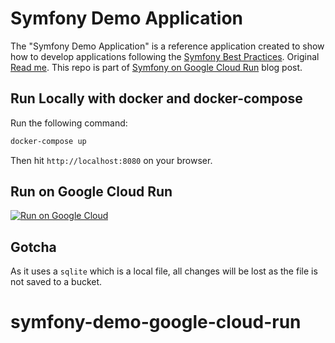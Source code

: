 Symfony Demo Application
========================

The "Symfony Demo Application" is a reference application created to show how
to develop applications following the [Symfony Best Practices](https://symfony.com/doc/current/best_practices/index.html). Original [Read me](https://github.com/symfony/demo). This repo is part of [Symfony on Google Cloud Run](https://geshan.com.np/blog/2019/11/how-to-run-symfony-on-google-cloud-run-with-the-demo-app-step-by-step-guide/) blog post.

## Run Locally with docker and docker-compose

Run the following command:

```bash
docker-compose up
```

Then hit `http://localhost:8080` on your browser.

## Run on Google Cloud Run

[![Run on Google Cloud](https://storage.googleapis.com/cloudrun/button.svg)](https://console.cloud.google.com/cloudshell/editor?shellonly=true&cloudshell_image=gcr.io/cloudrun/button&cloudshell_git_repo=https://github.com/geshan/symfony-demo-google-cloud-run.git)

## Gotcha

As it uses a `sqlite` which is a local file, all changes will be lost as the file is not saved to a bucket.

# symfony-demo-google-cloud-run

